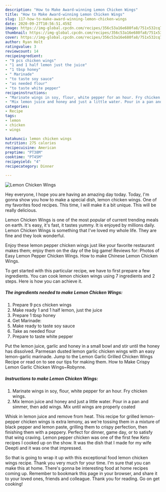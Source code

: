 ```yaml
---
description: "How to Make Award-winning Lemon Chicken Wings"
title: "How to Make Award-winning Lemon Chicken Wings"
slug: 117-how-to-make-award-winning-lemon-chicken-wings
date: 2020-09-27T10:56:51.459Z
image: https://img-global.cpcdn.com/recipes/356c53a16e680fa8/751x532cq70/lemon-chicken-wings-recipe-main-photo.jpg
thumbnail: https://img-global.cpcdn.com/recipes/356c53a16e680fa8/751x532cq70/lemon-chicken-wings-recipe-main-photo.jpg
cover: https://img-global.cpcdn.com/recipes/356c53a16e680fa8/751x532cq70/lemon-chicken-wings-recipe-main-photo.jpg
author: Ryan Holt
ratingvalue: 3
reviewcount: 14
recipeingredient:
- "9 pcs chicken wings"
- "1 and 1 half lemon just the juice"
- "1 tbsp honey"
- " Marinade"
- "to taste soy sauce"
- "as needed flour"
- "to taste white pepper"
recipeinstructions:
- "Marinate wings in soy, flour, white pepper for an hour. Fry chicken wings."
- "Mix lemon juice and honey and just a little water. Pour in a pan and simmer, then add wings. Mix until wings are properly coated"
categories:
- Recipe
tags:
- lemon
- chicken
- wings

katakunci: lemon chicken wings 
nutrition: 275 calories
recipecuisine: American
preptime: "PT38M"
cooktime: "PT45M"
recipeyield: "4"
recipecategory: Dinner

---
```



![Lemon Chicken Wings](https://img-global.cpcdn.com/recipes/356c53a16e680fa8/751x532cq70/lemon-chicken-wings-recipe-main-photo.jpg)

Hey everyone, I hope you are having an amazing day today. Today, I'm gonna show you how to make a special dish, lemon chicken wings. One of my favorites food recipes. This time, I will make it a bit unique. This will be really delicious.

Lemon Chicken Wings is one of the most popular of current trending meals on earth. It's easy, it's fast, it tastes yummy. It is enjoyed by millions daily. Lemon Chicken Wings is something that I've loved my whole life. They are fine and they look wonderful.

Enjoy these lemon pepper chicken wings just like your favorite restaurant makes them; enjoy them on the day of the big game! Reviews for: Photos of Easy Lemon Pepper Chicken Wings. How to make Chinese Lemon Chicken Wings.


To get started with this particular recipe, we have to first prepare a few ingredients. You can cook lemon chicken wings using 7 ingredients and 2 steps. Here is how you can achieve it.

<!--inarticleads1-->

##### The ingredients needed to make Lemon Chicken Wings:

1. Prepare 9 pcs chicken wings
1. Make ready 1 and 1 half lemon, just the juice
1. Prepare 1 tbsp honey
1. Get  Marinade:
1. Make ready to taste soy sauce
1. Take as needed flour
1. Prepare to taste white pepper


Put the lemon juice, garlic and honey in a small bowl and stir until the honey has dissolved. Parmesan dusted lemon garlic chicken wings with an easy lemon-garlic marinade. Jump to the Lemon Garlic Grilled Chicken Wings Recipe or read on to see our tips for making them. How to Make Crispy Lemon Garlic Chicken Wings~Robynne. 

<!--inarticleads2-->

##### Instructions to make Lemon Chicken Wings:

1. Marinate wings in soy, flour, white pepper for an hour. Fry chicken wings.
1. Mix lemon juice and honey and just a little water. Pour in a pan and simmer, then add wings. Mix until wings are properly coated


Whisk in lemon juice and remove from heat. This recipe for grilled lemon-pepper chicken wings is extra lemony, as we&#39;re tossing them in a mixture of black pepper and lemon paste, grilling them to crispy perfection, then finishing them with a peppery. Perfect for dinner, game day, or to satisfy that wing craving. Lemon pepper chicken was one of the first few Keto recipes I cooked up on the show. It was the dish that I made for my wife Deepti and it was one that impressed. 

So that is going to wrap it up with this exceptional food lemon chicken wings recipe. Thank you very much for your time. I'm sure that you can make this at home. There's gonna be interesting food at home recipes coming up. Remember to bookmark this page in your browser, and share it to your loved ones, friends and colleague. Thank you for reading. Go on get cooking!
